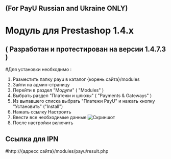 (For PayU Russian and Ukraine ONLY)
-------

Модуль для Prestashop 1.4.х
==============
( Разработан и протестирован на версии 1.4.7.3  )
----------------------

#Для установки необходимо : 
1. Разместить папку payu в каталог {корень сайта}/modules
2. Зайти на админ-страницу
3. Перейти в раздел "Модули" ( "Modules" )
4. Выбрать раздел "Платежи и шлюзы" ( "Payments & Gateways" )
5. Из выпавшего списка выбрать "Платежи PayU" и нажать кнопку "Установить" ("Install")
6. Нажать ссылку Настроить
7. Ввести все необходимые данные 
![Скриншот][1]
8. После настройки включить

Ссылка для IPN 
------
#http://{адресс сайта}/modules/payu/result.php

[1]: https://raw.github.com/PayUUA/Prestashop-1.4/master/screenshot.png
